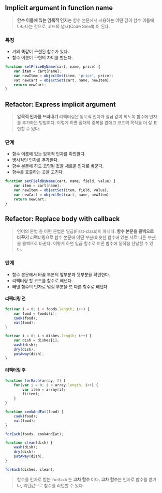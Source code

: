 ## Implicit argument in function name

> **함수 이름에 있는 암묵적 인자**는 함수 본문에서 사용하는 어떤 값이 함수 이름에 나타나는 것으로, 코드의 냄새(Code Smell) 이 된다.

### 특징

- 거의 똑같이 구현된 함수가 있다.
- 함수 이름이 구현의 차이를 만든다.

```javascript
function setPriceByName(cart, name, price) {
	var item = cart[name];
	var newItem = objectSet(item, 'price', price);
	vat newCart = objectSet(cart, name, newItem);
	return newCart;
}
```

## Refactor: Express implicit argument

> **암묵적 인자를 드러내기** 리팩터링은 암묵적 인자가 일급 값이 되도록 함수에 인자를 추가하는 방법이다.
> 이렇게 하면 잠재적 중복을 없애고 코드의 목적을 더 잘 표현할 수 있다.


### 단계

- 함수 이름에 있는 암묵적 인자를 확인한다.
- 명시적인 인자를 추가한다.
- 함수 본문에 하드 코딩된 값을 새로운 인자로 바꾼다.
- 함수를 호출하는 곳을 고친다.

```javascript
function setFieldByName(cart, name, field, value) {
	var item = cart[name];
	var newItem = objectSet(item, field, value);
	var newCart = objectSet(cart, name, newItem);
	return newCart;
}
```

## Refactor: Replace body with callback

> 언어의 문법 중 어떤 문법은 일급(First-class)이 아니다.
> **함수 본문을 콜백으로 바꾸기** 리팩터링으로 함수 본문에 어떤 부분(비슷한 함수에 있는 서로 다른 부분)을 콜백으로 바꾼다.
> 이렇게 하면 일급 함수로 어떤 함수에 동작을 전달할 수 있다.


### 단계

- 함수 본문에서 바꿀 부분의 앞부분과 뒷부분을 확인한다.
- 리팩터링 할 코드를 함수로 빼낸다.
- 빼낸 함수의 인자로 넘길 부분을 또 다른 함수로 빼낸다.

#### 리팩터링 전

```javascript
for(var i = 0; i < foods.length; i++) {
	var food = foods[i];
	cook(food);
	eat(food);
}
```
```javascript
for(var i = 0; i < dishes.length; i++) {
	var dish = dishes[i];
	wash(dish);
	dry(dish);
	putAway(dish);
}
```

#### 리팩터링 후

```javascript
function forEach(array, f) {
	for(var i = 0; i < array.length; i++) {
		var item = array[i];
		f(item);
	}
}
```
```javascript
function cookAndEat(food) {
	cook(food);
	eat(food);
}

forEach(foods, cookAndEat);
```
```javascript
function clean(dish) {
	wash(dish);
	dry(dish);
	putAway(dish);
}

forEach(dishes, clean);
```

> 함수를 인자로 받는 `forEach` 는 **고차 함수** 이다.
> **고차 함수**는 인자로 함수를 받거나, 리턴값으로 함수를 리턴할 수 있다.